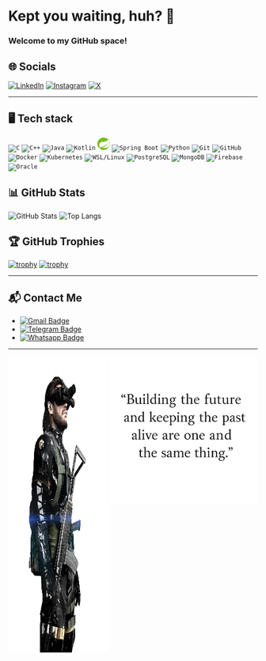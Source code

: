 # Kept you waiting, huh? 🐍
### Welcome to my GitHub space!

## 🌐​ Socials
[![LinkedIn](https://img.shields.io/badge/LinkedIn-blue?logo=linkedin)](https://www.linkedin.com/in/raffaele-prince/)
[![Instagram](https://img.shields.io/badge/Instagram-%23E4405F?logo=instagram&logoColor=white)](https://www.instagram.com/raffstein_/)
[![X](https://img.shields.io/badge/X-%2318171A?logo=x&logoColor=white)](https://x.com/SteinRaff)

---

## 🖥️​ Tech stack

<p align="left">
  <code><img title="C" height="25" src="https://github.com/zumrudu-anka/zumrudu-anka/blob/master/images/c.svg"></code>
  <code><img title="C++" height="25" src="https://github.com/zumrudu-anka/zumrudu-anka/blob/master/images/cpp.svg"></code>
  <code><img title="Java" height="25" src="https://github.com/zumrudu-anka/zumrudu-anka/blob/master/images/java-original.svg"></code>
  <code><img title="Kotlin" height="25" src="https://upload.wikimedia.org/wikipedia/commons/7/74/Kotlin_Icon.png"></code>
  <code><img title="Spring" height="25" src="https://raw.githubusercontent.com/devicons/devicon/master/icons/spring/spring-original.svg"></code>
  <code><img title="Spring Boot" height="25" src="https://cdn.worldvectorlogo.com/logos/spring-3.svg"></code>
  <code><img title="Python" height="25" src="https://github.com/zumrudu-anka/zumrudu-anka/blob/master/images/python-original.svg"></code>
  <code><img title="Git" height="25" src="https://github.com/zumrudu-anka/zumrudu-anka/blob/master/images/git-original.svg"></code>
  <code><img title="GitHub" height="25" src="https://github.githubassets.com/images/modules/logos_page/GitHub-Mark.png"></code>
  <code><img title="Docker" height="25" src="https://www.vectorlogo.zone/logos/docker/docker-icon.svg"></code>
  <code><img title="Kubernetes" height="25" src="https://www.vectorlogo.zone/logos/kubernetes/kubernetes-icon.svg"></code>
  <code><img title="WSL/Linux" height="25" src="https://upload.wikimedia.org/wikipedia/commons/f/f1/Icons8_flat_linux.svg"></code>
  <code><img title="PostgreSQL" height="25" src="https://www.vectorlogo.zone/logos/postgresql/postgresql-icon.svg"></code>
  <code><img title="MongoDB" height="25" src="https://www.vectorlogo.zone/logos/mongodb/mongodb-icon.svg"></code>
  <code><img title="Firebase" height="25" src="https://www.vectorlogo.zone/logos/firebase/firebase-icon.svg"></code>
  <code><img title="Oracle" height="25" src="https://www.vectorlogo.zone/logos/oracle/oracle-icon.svg"></code>
</p>


## 📊​ GitHub Stats
![GitHub Stats](https://github-readme-stats.vercel.app/api?username=RaffSStein&show_icons=true&theme=dark)
![Top Langs](https://github-readme-stats.vercel.app/api/top-langs/?username=RaffSStein&layout=compact&theme=dark)

## ​​🏆 GitHub Trophies
[![trophy](https://github-profile-trophy.vercel.app/?username=RaffSStein)](https://github.com/ryo-ma/github-profile-trophy)
[![trophy](https://github-profile-trophy.vercel.app/?username=RaffSStein&theme=onedark)](https://github.com/ryo-ma/github-profile-trophy)

---

## 📬 Contact Me

- [![Gmail Badge](https://img.shields.io/badge/-raffaele.princee@gmail.com-c14438?style=flat&logo=Gmail&logoColor=white)](mailto:raffaele.princee@gmail.com "Connect via Email")
- [![Telegram Badge](https://img.shields.io/badge/-@RaffStein-0088CC?style=flat&logo=Telegram&logoColor=white)](https://t.me/RaffStein "Contact on Telegram")
- [![Whatsapp Badge](https://img.shields.io/badge/-Whatsapp-4AC959?style=flat&logo=whatsapp&logoColor=white)](https://wa.me/3317334889?text=Hi! "Contact on WhatsApp")


---
<img align="left" width="200" height="600" src="big-boss.png">
<img align="right" width="300" height="300" src="quote.png">

